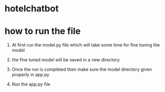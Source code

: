 # hotelchatbot


# how to run the file
1. At first run the model.py file which will take some time for fine tuning the model

2. the fine tuned model will be saved in a new directory 

3. Once the run is completed then make sure the model directory given properly in app.py

4. Run the app.py file
